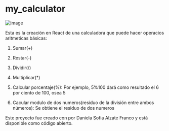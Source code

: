  # my_calculator

![image](https://github.com/daniela-alzate123/my_calculator/assets/127884054/55356aa4-5ab8-469e-837e-b85fdf33f740)

Esta es la creación en React de una calculadora que puede hacer operacios aritmeticas básicas:

1. Sumar(+)
   
2. Restar(-)
   
3. Dividir(/)

4. Multiplicar(*)

5. Calcular porcentaje(%): Por ejemplo, 5%100 dará como resultado el 6 por ciento de 100, osea 5
   
6. Cacular modulo de dos numeros(residuo de la división entre ambos números): Se obtiene el residuo de dos numeros


Este proyecto fue creado con por Daniela Sofia Alzate Franco y está disponible como código abierto. 



